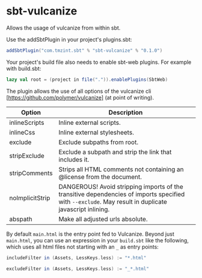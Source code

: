 sbt-vulcanize
========

Allows the usage of vulcanize from within sbt.

Use the addSbtPlugin in your project's plugins.sbt:

```scala
addSbtPlugin("com.tmzint.sbt" % "sbt-vulcanize" % "0.1.0")
```

Your project's build file also needs to enable sbt-web plugins. For example with build.sbt:

```scala
lazy val root = (project in file(".")).enablePlugins(SbtWeb)
```

The plugin allows the use of all options of the vulcanize cli [https://github.com/polymer/vulcanize] (at point of writing).

Option              | Description
--------------------|------------
inlineScripts       | Inline external scripts.
inlineCss           | Inline external stylesheets.
exclude             | Exclude subpaths from root.
stripExclude        | Exclude a subpath and strip the link that includes it.
stripComments       | Strips all HTML comments not containing an @license from the document.
noImplicitStrip     | DANGEROUS! Avoid stripping imports of the transitive dependencies of imports specified with `--exclude`. May result in duplicate javascript inlining.
abspath             | Make all adjusted urls absolute.


By default `main.html` is the entry point fed to Vulcanize. Beyond just `main.html`, you can use an expression in your `build.sbt` like the
following, which uses all html files not starting with an `_` as entry points:

```scala
includeFilter in (Assets, LessKeys.less) := "*.html"

excludeFilter in (Assets, LessKeys.less) := "_*.html"
```
